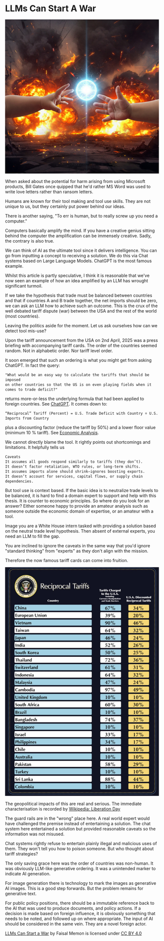 # LLMs Can Start A War

![LLM War](./llm_war.jpg)

When asked about the potential for harm arising from using Microsoft products, Bill Gates once quipped that he'd rather MS Word was used to write love letters rather than ransom letters.

Humans are known for their tool making and tool use skills.  They are not unique to us, but they certainly put power behind our ideas.

There is another saying, "To err is human, but to really screw up you need a computer."

Computers basically amplify the mind.  If you have a creative genius sitting behind the computer the amplification can be immensely creative.  Sadly, the contrary is also true.

We can think of AI as the ultimate tool since it delivers intelligence.  You can go from inputting a concept to receiving a solution.  We do this via Chat systems based on Large Language Models.
ChatGPT is the most famous example.

Whilst this article is partly speculative, I think it is reasonable that we've now seen an example of how an idea amplified by an LLM has wrought significant turmoil.

If we take the hypothesis that trade must be balanced between countries and that if countries A and B trade together, the net imports should be zero, we can ask an LLM how to achieve such an outcome.
This is the crux of the well debated tariff dispute (war) between the USA and the rest of the world (most countries).

Leaving the politics aside for the moment.  Let us ask ourselves how can we detect tool mis-use?

Upon the tariff announcement from the USA on 2nd April, 2025 was a press briefing with accompanying tariff cards.  The order of the countries seemed random.  Not in alphabetic order.  Nor tariff level order.

It soon emerged that such an ordering is what you might get from asking ChatGPT.  In fact the query:
```
"What would be an easy way to calculate the tariffs that should be imposed
on other countries so that the US is on even playing fields when it comes to trade deficit?"
```

returns more-or-less the underlying formula that had been applied to foreign countries.  See [ChatGPT](https://chatgpt.com/share/680bf502-db14-800b-9d00-6be7edd30cba).  It comes down to:
```
“Reciprocal” Tariff (Percent) = U.S. Trade Deficit with Country ÷ U.S. Imports from Country
```
plus a discounting factor (reduce the tariff by 50%) and a lower floor value (minimum 10 % tariff).  See [Economic Analysis](https://www.newsweek.com/donald-trump-tariffs-chatgpt-2055203).

We cannot directly blame the tool.  It rightly points out shortcomings and limitations.  It helpfully tells us
```
Caveats
It assumes all goods respond similarly to tariffs (they don’t).
It doesn’t factor retaliation, WTO rules, or long-term shifts.
It assumes imports alone should shrink—ignores boosting exports.
It doesn’t account for services, capital flows, or supply chain dependencies.
```

But tool use is context based.  If the basic idea is to neutralize trade levels to be balanced, it is hard to find a domain expert to support and help with this thesis.
  It is counter to economic principles.
So where do you look for an answer?  Either someone happy to provide an amateur analysis such as someone outside the economic domain of expertise, or an amateur with a tool.

Image you are a White House intern tasked with providing a solution based on the neutral trade level hypothesis.  Then absent of external experts, you need an LLM to fill the gap.

You are inclined to ignore the caveats in the same way that you'd ignore "standard thinking" from "experts" as they don't align with the mission.

Therefore the now famous tariff cards can come into fruition.

![Tariff Cards](./tariffs.jpg)

The geopolitical impacts of this are real and serious.  The immediate characterisation is recorded by [Wikipedia: Liberation Day](https://en.wikipedia.org/wiki/Liberation_Day_tariffs)

The guard rails are in the "wrong" place here.  A real world expert would have challenged the premise instead of entertaining a solution.  The chat system here entertained a solution but provided reasonable caveats so the information was not misused.

Chat systems rightly refuse to entertain plainly illegal and malicious uses of them.  They won't tell you how to poison someone.  But who thought about tariff strategies?

The only saving grace here was the order of countries was non-human.  It was obviously LLM-like generative ordering.  It was a unintended marker to indicate AI generation.

For image generation there is technology to mark the images as generative AI images.  This is a good step forwards.  But the problem remains for generative text.

For public policy positions, there should be a immutable reference back to the AI that was used to produce documents, and policy actions.  If a decision is made based on foreign influence, it is
obviously something that needs to be noted, and followed up on where appropriate.  The input of AI should be considered in the same vein.  They are a novel foreign actor.

<p xmlns:cc="http://creativecommons.org/ns#" xmlns:dct="http://purl.org/dc/terms/"><a property="dct:title" rel="cc:attributionURL" href="https://github.com/faisalmemon/articles/blob/main/LLMS_Can_Start_A_War.md">LLMs Can Start a War</a> by <span property="cc:attributionName">Faisal Memon</span> is licensed under <a href="https://creativecommons.org/licenses/by/4.0/?ref=chooser-v1" target="_blank" rel="license noopener noreferrer" style="display:inline-block;">CC BY 4.0<img style="height:22px!important;margin-left:3px;vertical-align:text-bottom;" src="https://mirrors.creativecommons.org/presskit/icons/cc.svg?ref=chooser-v1" alt=""><img style="height:22px!important;margin-left:3px;vertical-align:text-bottom;" src="https://mirrors.creativecommons.org/presskit/icons/by.svg?ref=chooser-v1" alt=""></a></p>
